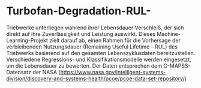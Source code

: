 # Turbofan-Degradation-RUL-

Triebwerke unterliegen während ihrer Lebensdauer Verschleiß, der sich direkt auf ihre Zuverlässigkeit und Leistung auswirkt. Dieses Machine-Learning-Projekt zielt darauf ab, einen Rahmen für die Vorhersage der verbleibenden Nutzungsdauer (Remaining Useful Lifetime - RUL) des Triebwerks basierend auf den gesamten Lebenszyklusdaten bereitzustellen. Verschiedene Regressions- und Klassifikationsmodelle werden eingesetzt, um die Lebensdauer zu bewerten. Der Daten entsprechen dem C-MAPSS-Datensatz der NASA (https://www.nasa.gov/intelligent-systems-division/discovery-and-systems-health/pcoe/pcoe-data-set-repository/)

